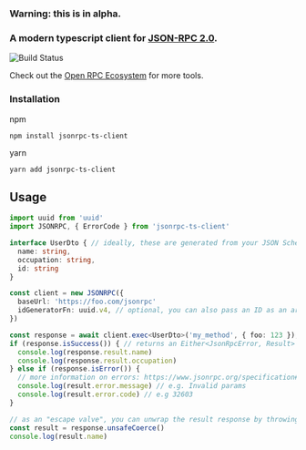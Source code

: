 ### Warning: this is in alpha.

### A modern typescript client for [JSON-RPC 2.0](https://www.jsonrpc.org/specification).

![Build Status](https://img.shields.io/github/workflow/status/silesky/jsonrpc-ts-client/CI/main?label=build)

Check out the [Open RPC Ecosystem](https://open-rpc.org/) for more tools.

### Installation
npm
```
npm install jsonrpc-ts-client
```
yarn
```
yarn add jsonrpc-ts-client
```


## Usage
```ts
import uuid from 'uuid'
import JSONRPC, { ErrorCode } from 'jsonrpc-ts-client'

interface UserDto { // ideally, these are generated from your JSON Schema.
  name: string,
  occupation: string,
  id: string
}

const client = new JSONRPC({
  baseUrl: 'https://foo.com/jsonrpc'
  idGeneratorFn: uuid.v4, // optional, you can also pass an ID as an argument to `exec`.
})

const response = await client.exec<UserDto>('my_method', { foo: 123 }); // sends payload {jsonrpc: '2.0',  params: ...}
if (response.isSuccess()) { // returns an Either<JsonRpcError, Result>
  console.log(response.result.name)
  console.log(response.result.occupation)
} else if (response.isError()) {
  // more information on errors: https://www.jsonrpc.org/specification#error_object
  console.log(result.error.message) // e.g. Invalid params
  console.log(result.error.code) // e.g 32603
}

// as an "escape valve", you can unwrap the result response by throwing an error.
const result = response.unsafeCoerce()
console.log(result.name)

```